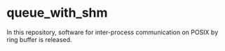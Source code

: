 # queue_with_shm
 In this repository, software for inter-process communication on POSIX by ring buffer is released.
